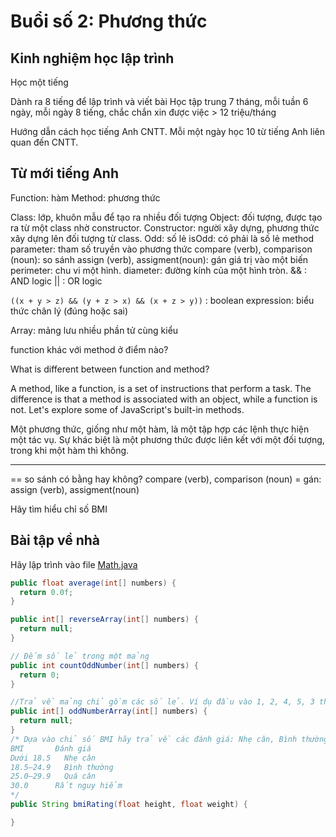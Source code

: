 # Buổi số 2: Phương thức

## Kinh nghiệm học lập trình
Học một tiếng

Dành ra 8 tiếng để lập trình và viết bài
Học tập trung 7 tháng, mỗi tuần 6 ngày, mỗi ngày 8 tiếng, chắc chắn xin được việc > 12 triệu/tháng

Hướng dẫn cách học tiếng Anh CNTT. Mỗi một ngày học 10 từ tiếng Anh liên quan đến CNTT.

## Từ mới tiếng Anh
Function: hàm
Method: phương thức

Class: lớp, khuôn mẫu để tạo ra nhiều đối tượng
Object: đối tượng, được tạo ra từ một class nhờ constructor.
Constructor: người xây dựng, phương thức xây dựng lên đối tượng từ class.
Odd: số lẻ
isOdd: có phải là số lẻ
method parameter: tham số truyền vào phương thức
compare (verb), comparison (noun): so sánh
assign (verb), assigment(noun): gán giá trị vào một biến
perimeter: chu vi một hình.
diameter: đường kính của một hình tròn.
&& : AND logic
|| : OR logic

```((x + y > z) && (y + z > x) && (x + z > y))``` : boolean expression: biểu thức chân lý (đúng hoặc sai)

Array: mảng lưu nhiều phần tử cùng kiểu

function khác với method ở điểm nào?

What is different between function and method?

A method, like a function, is a set of instructions that perform a task. The difference is that a method is associated with an object, while a function is not. Let's explore some of JavaScript's built-in methods.

Một phương thức, giống như một hàm, là một tập hợp các lệnh thực hiện một tác vụ. Sự khác biệt là một phương thức được liên kết với một đối tượng, trong khi một hàm thì không.

-----
== so sánh có bằng hay không? compare (verb), comparison (noun)
= gán: assign (verb), assigment(noun)

Hãy tìm hiểu chỉ số BMI


## Bài tập về nhà

Hãy lập trình vào file [Math.java](Math.java)
```java
public float average(int[] numbers) {
  return 0.0f;
}

public int[] reverseArray(int[] numbers) {
  return null;
}

// Đếm số lẻ trong một mảng
public int countOddNumber(int[] numbers) {
  return 0;
}

//Trả về mảng chỉ gồm các số lẻ. Ví dụ đầu vào 1, 2, 4, 5, 3 thì trả về [1, 5, 3]
public int[] oddNumberArray(int[] numbers) {
  return null;
}
/* Dựa vào chỉ số BMI hãy trả về các đánh giá: Nhẹ cân, Bình thường, Quá cân, Rất nguy hiểm
BMI	      Đánh giá
Dưới 18.5	Nhẹ cân
18.5—24.9	Bình thường
25.0—29.9	Quá cân
30.0      Rất nguy hiểm
*/
public String bmiRating(float height, float weight) {

}
```


